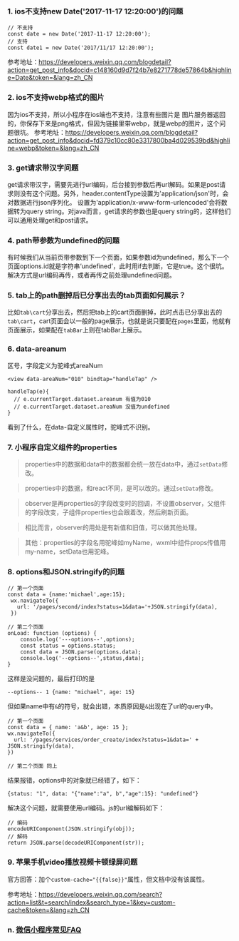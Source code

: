 ### 1. ios不支持new Date('2017-11-17 12:20:00')的问题
```
// 不支持
const date = new Date('2017-11-17 12:20:00');
// 支持
const date1 = new Date('2017/11/17 12:20:00');
```
参考地址：https://developers.weixin.qq.com/blogdetail?action=get_post_info&docid=c148160d9d7f24b7e8271778de57864b&highline=Date&token=&lang=zh_CN

### 2. ios不支持webp格式的图片
因为ios不支持，所以小程序在ios端也不支持，注意有些图片是 图片服务器返回的，你保存下来是png格式，但因为链接里带webp，就是webp的图片，这个问题很坑。
参考地址：https://developers.weixin.qq.com/blogdetail?action=get_post_info&docid=fd379c10cc80e3317800ba4d029539bd&highline=webp&token=&lang=zh_CN

### 3. get请求带汉字问题
get请求带汉字，需要先进行url编码，后台接到参数后再url解码。如果是post请求则没有这个问题。另外，header.contentType设置为'application/json'时，会对数据进行json序列化。
设置为'application/x-www-form-urlencoded'会将数据转为query string。对java而言，get请求的参数也是query string的，这样他们可以通用处理get和post请求。

### 4. path带参数为undefined的问题
有时候我们从当前页带参数到下一个页面，如果参数id为undefined，那么下一个页面options.id就是字符串‘undefined’，此时用if去判断，它是true。这个很坑。解决方式是url编码再传，或者再传之前处理undefined问题。

### 5. tab上的path删掉后已分享出去的tab页面如何展示？
比如`tab\cart`分享出去，然后把tab上的cart页面删掉，此时点击已分享出去的`tab\cart`，cart页面会以一般的page展示，也就是说只要配在`pages`里面，他就有页面展示，如果配在`tabBar`上则在tabBar上展示。

### 6. data-areanum
区号，字段定义为驼峰式areaNum
```
<view data-areaNum="010" bindtap="handleTap" />

handleTap(e){
  // e.currentTarget.dataset.areanum 有值为010
  // e.currentTarget.dataset.areaNum 没值为undefined
}
```
看到了什么，在data-自定义属性时，驼峰式不识别。

### 7. 小程序自定义组件的properties
> properties中的数据和data中的数据都会统一放在data中，通过`setData`修改。

> properties中的数据，和react不同，是可以改的。通过`setData`修改。

> observer是再properties的字段改变时的回调，不设置observer，父组件的字段改变，子组件properties也会跟着改，然后刷新页面。

> 相比而言，observer的用处是有新值和旧值，可以做其他处理。

> 其他：properties的字段名用驼峰如myName，wxml中组件props传值用my-name，setData也用驼峰。

### 8. options和JSON.stringify的问题
```
// 第一个页面
const data = {name:'michael',age:15};
 wx.navigateTo({
   url: '/pages/second/index?status=1&data='+JSON.stringify(data),
 })
```
```
// 第二个页面
onLoad: function (options) {
    console.log('---options--',options);
    const status = options.status;
    const data = JSON.parse(options.data);
    console.log('--options--',status,data);
}
```
这样是没问题的，最后打印的是
```
--options-- 1 {name: "michael", age: 15}
```

但如果name中有`&`的符号，就会出错，本质原因是`&`出现在了url的query中。
```
// 第一个页面
const data = { name: 'a&b', age: 15 };
wx.navigateTo({
  url: '/pages/services/order_create/index?status=1&data=' + JSON.stringify(data),
})
```
```
// 第二个页面 同上
```
结果报错，options中的对象就已经错了，如下：
```
{status: "1", data: "{"name":"a", b","age":15}: "undefined"}
```
解决这个问题，就需要使用url编码。js的url编解码如下：
```
// 编码
encodeURIComponent(JSON.stringify(obj));
// 解码
return JSON.parse(decodeURIComponent(str));
```
### 9. 苹果手机video播放视频卡顿绿屏问题
官方回答：加个```custom-cache="{{false}}"```属性，但文档中没有该属性。

参考地址：https://developers.weixin.qq.com/search?action=list&t=search/index&search_type=1&key=custom-cache&token=&lang=zh_CN


### n. [微信小程序常见FAQ](https://developers.weixin.qq.com/blogdetail?action=get_post_info&lang=zh_CN&token=&docid=2fcdb7794d48c59f7624f53e94d0ae22)

